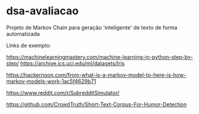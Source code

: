 # dsa-avaliacao
Projeto de Markov Chain para geração 'inteligente' de texto de forma automatizada

Links de exemplo:

https://machinelearningmastery.com/machine-learning-in-python-step-by-step/
https://archive.ics.uci.edu/ml/datasets/Iris


https://hackernoon.com/from-what-is-a-markov-model-to-here-is-how-markov-models-work-1ac5f4629b71


https://www.reddit.com/r/SubredditSimulator/

https://github.com/CrowdTruth/Short-Text-Corpus-For-Humor-Detection
